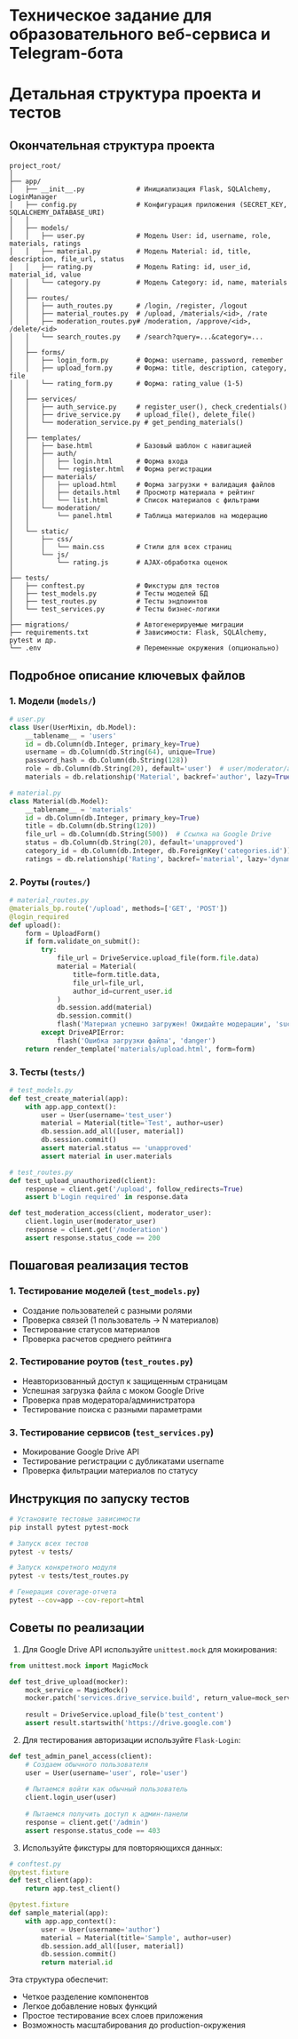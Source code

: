 # Техническое задание для образовательного веб-сервиса и Telegram-бота

# Детальная структура проекта и тестов

## Окончательная структура проекта
```
project_root/
│
├── app/
│   ├── __init__.py             # Инициализация Flask, SQLAlchemy, LoginManager
│   ├── config.py               # Конфигурация приложения (SECRET_KEY, SQLALCHEMY_DATABASE_URI)
│   │
│   ├── models/
│   │   ├── user.py             # Модель User: id, username, role, materials, ratings
│   │   ├── material.py         # Модель Material: id, title, description, file_url, status
│   │   ├── rating.py           # Модель Rating: id, user_id, material_id, value
│   │   └── category.py         # Модель Category: id, name, materials
│   │
│   ├── routes/
│   │   ├── auth_routes.py      # /login, /register, /logout
│   │   ├── material_routes.py  # /upload, /materials/<id>, /rate
│   │   ├── moderation_routes.py# /moderation, /approve/<id>, /delete/<id>
│   │   └── search_routes.py    # /search?query=...&category=...
│   │
│   ├── forms/
│   │   ├── login_form.py       # Форма: username, password, remember
│   │   ├── upload_form.py      # Форма: title, description, category, file
│   │   └── rating_form.py      # Форма: rating_value (1-5)
│   │
│   ├── services/
│   │   ├── auth_service.py     # register_user(), check_credentials()
│   │   ├── drive_service.py    # upload_file(), delete_file()
│   │   └── moderation_service.py # get_pending_materials()
│   │
│   ├── templates/
│   │   ├── base.html           # Базовый шаблон с навигацией
│   │   ├── auth/
│   │   │   ├── login.html      # Форма входа
│   │   │   └── register.html   # Форма регистрации
│   │   ├── materials/
│   │   │   ├── upload.html     # Форма загрузки + валидация файлов
│   │   │   ├── details.html    # Просмотр материала + рейтинг
│   │   │   └── list.html       # Список материалов с фильтрами
│   │   └── moderation/
│   │       └── panel.html      # Таблица материалов на модерацию
│   │
│   └── static/
│       ├── css/
│       │   └── main.css        # Стили для всех страниц
│       └── js/
│           └── rating.js       # AJAX-обработка оценок
│
├── tests/
│   ├── conftest.py             # Фикстуры для тестов
│   ├── test_models.py          # Тесты моделей БД
│   ├── test_routes.py          # Тесты эндпоинтов
│   └── test_services.py        # Тесты бизнес-логики
│
├── migrations/                 # Автогенерируемые миграции
├── requirements.txt            # Зависимости: Flask, SQLAlchemy, pytest и др.
└── .env                        # Переменные окружения (опционально)
```

## Подробное описание ключевых файлов

### 1. Модели (`models/`)
```python
# user.py
class User(UserMixin, db.Model):
    __tablename__ = 'users'
    id = db.Column(db.Integer, primary_key=True)
    username = db.Column(db.String(64), unique=True)
    password_hash = db.Column(db.String(128))
    role = db.Column(db.String(20), default='user')  # user/moderator/admin
    materials = db.relationship('Material', backref='author', lazy=True)
```

```python
# material.py
class Material(db.Model):
    __tablename__ = 'materials'
    id = db.Column(db.Integer, primary_key=True)
    title = db.Column(db.String(120))
    file_url = db.Column(db.String(500))  # Ссылка на Google Drive
    status = db.Column(db.String(20), default='unapproved')
    category_id = db.Column(db.Integer, db.ForeignKey('categories.id'))
    ratings = db.relationship('Rating', backref='material', lazy='dynamic')
```

### 2. Роуты (`routes/`)
```python
# material_routes.py
@materials_bp.route('/upload', methods=['GET', 'POST'])
@login_required
def upload():
    form = UploadForm()
    if form.validate_on_submit():
        try:
            file_url = DriveService.upload_file(form.file.data)
            material = Material(
                title=form.title.data,
                file_url=file_url,
                author_id=current_user.id
            )
            db.session.add(material)
            db.session.commit()
            flash('Материал успешно загружен! Ожидайте модерации', 'success')
        except DriveAPIError:
            flash('Ошибка загрузки файла', 'danger')
    return render_template('materials/upload.html', form=form)
```

### 3. Тесты (`tests/`)
```python
# test_models.py
def test_create_material(app):
    with app.app_context():
        user = User(username='test_user')
        material = Material(title='Test', author=user)
        db.session.add_all([user, material])
        db.session.commit()
        assert material.status == 'unapproved'
        assert material in user.materials

# test_routes.py
def test_upload_unauthorized(client):
    response = client.get('/upload', follow_redirects=True)
    assert b'Login required' in response.data

def test_moderation_access(client, moderator_user):
    client.login_user(moderator_user)
    response = client.get('/moderation')
    assert response.status_code == 200
```

## Пошаговая реализация тестов

### 1. Тестирование моделей (`test_models.py`)
- Создание пользователей с разными ролями
- Проверка связей (1 пользователь → N материалов)
- Тестирование статусов материалов
- Проверка расчетов среднего рейтинга

### 2. Тестирование роутов (`test_routes.py`)
- Неавторизованный доступ к защищенным страницам
- Успешная загрузка файла с моком Google Drive
- Проверка прав модератора/администратора
- Тестирование поиска с разными параметрами

### 3. Тестирование сервисов (`test_services.py`)
- Мокирование Google Drive API
- Тестирование регистрации с дубликатами username
- Проверка фильтрации материалов по статусу

## Инструкция по запуску тестов
```bash
# Установите тестовые зависимости
pip install pytest pytest-mock

# Запуск всех тестов
pytest -v tests/

# Запуск конкретного модуля
pytest -v tests/test_routes.py

# Генерация coverage-отчета
pytest --cov=app --cov-report=html
```

## Советы по реализации
1. Для Google Drive API используйте `unittest.mock` для мокирования:
```python
from unittest.mock import MagicMock

def test_drive_upload(mocker):
    mock_service = MagicMock()
    mocker.patch('services.drive_service.build', return_value=mock_service)
    
    result = DriveService.upload_file(b'test_content')
    assert result.startswith('https://drive.google.com')
```

2. Для тестирования авторизации используйте `Flask-Login`:
```python
def test_admin_panel_access(client):
    # Создаем обычного пользователя
    user = User(username='user', role='user')
    
    # Пытаемся войти как обычный пользователь
    client.login_user(user)
    
    # Пытаемся получить доступ к админ-панели
    response = client.get('/admin')
    assert response.status_code == 403
```

3. Используйте фикстуры для повторяющихся данных:
```python
# conftest.py
@pytest.fixture
def test_client(app):
    return app.test_client()

@pytest.fixture
def sample_material(app):
    with app.app_context():
        user = User(username='author')
        material = Material(title='Sample', author=user)
        db.session.add_all([user, material])
        db.session.commit()
        return material.id
``` 

Эта структура обеспечит:
- Четкое разделение компонентов
- Легкое добавление новых функций
- Простое тестирование всех слоев приложения
- Возможность масштабирования до production-окружения